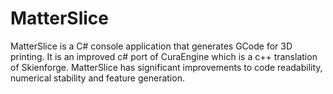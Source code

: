 MatterSlice
===========

MatterSlice is a C# console application that generates GCode for 3D printing. It is an improved c# port of CuraEngine which is a c++ translation of Skienforge. MatterSlice has significant improvements to code readability, numerical stability and feature generation.
